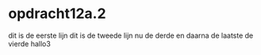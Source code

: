 # opdracht12a.2

dit is de eerste lijn
dit is de tweede lijn
nu de derde
en daarna de laatste de vierde hallo3
